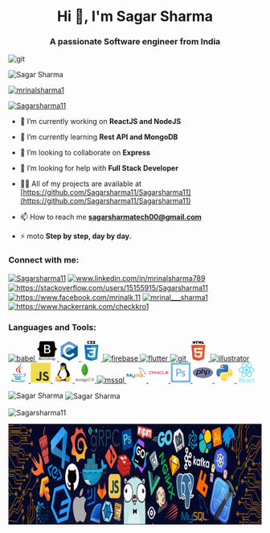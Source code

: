 <h1 align="center">Hi 👋, I'm Sagar Sharma</h1>
<h3 align="center">A passionate Software engineer from India</h3>
<img src="https://user-images.githubusercontent.com/70385488/147853861-a67c8643-ff0f-451c-943f-db4e5589e4ee.png" alt="git" width="100%" height="250"/>

<p align="left"> <img src="https://komarev.com/ghpvc/?username=Sagarsharma11&label=Profile%20views&color=0e75b6&style=flat" alt="Sagar Sharma" /> </p>

<p align="left"> <a href="https://github.com/ryo-ma/github-profile-trophy"><img src="https://github-profile-trophy.vercel.app/?username=mrinalsharma1" alt="mrinalsharma1" /></a> </p>

<p align="left"> <a href="https://twitter.com/Sagarsharma11" target="blank"><img src="https://img.shields.io/twitter/follow/Sagarsharma11?logo=twitter&style=for-the-badge" alt="Sagarsharma11" /></a> </p>





- 🔭 I’m currently working on **ReactJS and NodeJS**

- 🌱 I’m currently learning **Rest API and MongoDB**

- 👯 I’m looking to collaborate on **Express**

- 🤝 I’m looking for help with **Full Stack Developer**

- 👨‍💻 All of my projects are available at [https://github.com/Sagarsharma11/Sagarsharma11](https://github.com/Sagarsharma11/Sagarsharma11)

- 📫 How to reach me **sagarsharmatech00@gmail.com**

- ⚡ moto **Step by step, day by day.**

<h3 align="left">Connect with me:</h3>
<p align="left">
<a href="https://twitter.com/Sagarsharma11" target="blank"><img align="center" src="https://cdn.jsdelivr.net/npm/simple-icons@3.0.1/icons/twitter.svg" alt="Sagarsharma11" height="30" width="40" /></a>
<a href="https://linkedin.com/in/www.linkedin.com/in/sagar-sharma-697a2519b" target="blank"><img align="center" src="https://cdn.jsdelivr.net/npm/simple-icons@3.0.1/icons/linkedin.svg" alt="www.linkedin.com/in/mrinalsharma789" height="30" width="40" /></a>
<a href="https://stackoverflow.com/users/https://stackoverflow.com/users/15155915/Sagarsharma11" target="blank"><img align="center" src="https://cdn.jsdelivr.net/npm/simple-icons@3.0.1/icons/stackoverflow.svg" alt="https://stackoverflow.com/users/15155915/Sagarsharma11" height="30" width="40" /></a>
<a href="https://fb.com/https://www.facebook.com/mrinalk.11" target="blank"><img align="center" src="https://cdn.jsdelivr.net/npm/simple-icons@3.0.1/icons/facebook.svg" alt="https://www.facebook.com/mrinalk.11" height="30" width="40" /></a>
<a href="https://instagram.com/mrinal___sharma1" target="blank"><img align="center" src="https://cdn.jsdelivr.net/npm/simple-icons@3.0.1/icons/instagram.svg" alt="mrinal___sharma1" height="30" width="40" /></a>
<a href="https://www.hackerrank.com/https://www.hackerrank.com/checkkro1" target="blank"><img align="center" src="https://cdn.jsdelivr.net/npm/simple-icons@3.0.1/icons/hackerrank.svg" alt="https://www.hackerrank.com/checkkro1" height="30" width="40" /></a>
</p>

<h3 align="left">Languages and Tools:</h3>
<p align="left"> <a href="https://babeljs.io/" target="_blank"> <img src="https://www.vectorlogo.zone/logos/babeljs/babeljs-icon.svg" alt="babel" width="40" height="40"/> </a> 
<a href="https://getbootstrap.com" target="_blank"> <img src="https://raw.githubusercontent.com/devicons/devicon/master/icons/bootstrap/bootstrap-plain-wordmark.svg" alt="bootstrap" width="40" height="40"/> </a>
 <a href="https://www.cprogramming.com/" target="_blank"> <img src="https://raw.githubusercontent.com/devicons/devicon/master/icons/c/c-original.svg" alt="c" width="40" height="40"/> </a>  <a href="https://www.w3schools.com/css/" target="_blank"> <img src="https://raw.githubusercontent.com/devicons/devicon/master/icons/css3/css3-original-wordmark.svg" alt="css3" width="40" height="40"/> </a>  <a href="https://firebase.google.com/" target="_blank"> <img src="https://www.vectorlogo.zone/logos/firebase/firebase-icon.svg" alt="firebase" width="40" height="40"/> </a> <a href="https://flutter.dev" target="_blank"> <img src="https://www.vectorlogo.zone/logos/flutterio/flutterio-icon.svg" alt="flutter" width="40" height="40"/> </a> <a href="https://git-scm.com/" target="_blank"> <img src="https://www.vectorlogo.zone/logos/git-scm/git-scm-icon.svg" alt="git" width="40" height="40"/> </a> <a href="https://www.w3.org/html/" target="_blank"> <img src="https://raw.githubusercontent.com/devicons/devicon/master/icons/html5/html5-original-wordmark.svg" alt="html5" width="40" height="40"/> </a> <a href="https://www.adobe.com/in/products/illustrator.html" target="_blank"> <img src="https://www.vectorlogo.zone/logos/adobe_illustrator/adobe_illustrator-icon.svg" alt="illustrator" width="40" height="40"/> </a> <a href="https://www.java.com" target="_blank"> <img src="https://raw.githubusercontent.com/devicons/devicon/master/icons/java/java-original.svg" alt="java" width="40" height="40"/> </a> <a href="https://developer.mozilla.org/en-US/docs/Web/JavaScript" target="_blank"> <img src="https://raw.githubusercontent.com/devicons/devicon/master/icons/javascript/javascript-original.svg" alt="javascript" width="40" height="40"/> </a> <a href="https://www.linux.org/" target="_blank"> <img src="https://raw.githubusercontent.com/devicons/devicon/master/icons/linux/linux-original.svg" alt="linux" width="40" height="40"/> </a> <a href="https://www.mongodb.com/" target="_blank"> <img src="https://raw.githubusercontent.com/devicons/devicon/master/icons/mongodb/mongodb-original-wordmark.svg" alt="mongodb" width="40" height="40"/> </a> <a href="https://www.microsoft.com/en-us/sql-server" target="_blank"> <img src="https://cdn.worldvectorlogo.com/logos/microsoft-sql-server.svg" alt="mssql" width="40" height="40"/> </a> <a href="https://www.mysql.com/" target="_blank"> <img src="https://raw.githubusercontent.com/devicons/devicon/master/icons/mysql/mysql-original-wordmark.svg" alt="mysql" width="40" height="40"/> </a> <a href="https://www.oracle.com/" target="_blank"> <img src="https://raw.githubusercontent.com/devicons/devicon/master/icons/oracle/oracle-original.svg" alt="oracle" width="40" height="40"/> </a> <a href="https://www.photoshop.com/en" target="_blank"> <img src="https://raw.githubusercontent.com/devicons/devicon/master/icons/photoshop/photoshop-line.svg" alt="photoshop" width="40" height="40"/> </a> <a href="https://www.php.net" target="_blank"> <img src="https://raw.githubusercontent.com/devicons/devicon/master/icons/php/php-original.svg" alt="php" width="40" height="40"/> </a> <a href="https://www.python.org" target="_blank"> <img src="https://raw.githubusercontent.com/devicons/devicon/master/icons/python/python-original.svg" alt="python" width="40" height="40"/> </a> <a href="https://reactjs.org/" target="_blank"> <img src="https://raw.githubusercontent.com/devicons/devicon/master/icons/react/react-original-wordmark.svg" alt="react" width="40" height="40"/> </a> </p>

<p><img align="left" src="https://github-readme-stats.vercel.app/api/top-langs?username=Sagarsharma11&show_icons=true&locale=en&layout=compact" alt="Sagar Sharma" /></p>

<p>&nbsp;<img align="center" src="https://github-readme-stats.vercel.app/api?username=Sagarsharma11&show_icons=true&locale=en" alt="Sagar Sharma" /></p>

<p><img align="center" src="https://github-readme-streak-stats.herokuapp.com/?user=Sagarsharma11&" alt="Sagarsharma11" /></p>

<img src="https://github.com/Mrinalsharma1/Mrinalsharma1/blob/main/footer.png" alt="git" width="100%" height="200"/>